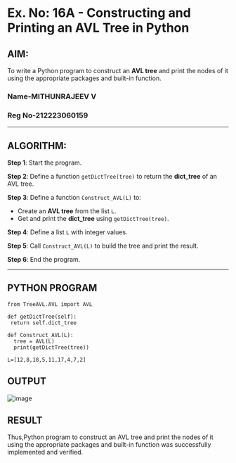 # Ex. No: 16A - Constructing and Printing an AVL Tree in Python

## AIM:
To write a Python program to construct an **AVL tree** and print the nodes of it using the appropriate packages and built-in function.
### Name-MITHUNRAJEEV V
### Reg No-212223060159
---

## ALGORITHM:

**Step 1**: Start the program.

**Step 2**: Define a function `getDictTree(tree)` to return the **dict_tree** of an AVL tree.

**Step 3**: Define a function `Construct_AVL(L)` to:
- Create an **AVL tree** from the list `L`.
- Get and print the **dict_tree** using `getDictTree(tree)`.

**Step 4**: Define a list `L` with integer values.

**Step 5**: Call `Construct_AVL(L)` to build the tree and print the result.

**Step 6**: End the program.

---

## PYTHON PROGRAM
```
from TreeAVL.AVL import AVL

def getDictTree(self):
 return self.dict_tree

def Construct_AVL(L):
  tree = AVL(L)
  print(getDictTree(tree))

L=[12,8,18,5,11,17,4,7,2]

```

## OUTPUT
![image](https://github.com/user-attachments/assets/ccc6a172-ce3f-4e21-bc18-670d43fa2739)


## RESULT
Thus,Python program to construct an AVL tree and print the nodes of it using the appropriate packages and built-in function was successfully implemented and verified.
